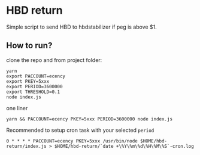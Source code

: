 # HBD return

Simple script to send HBD to hbdstabilizer if peg is above $1.

## How to run?

clone the repo and from project folder:

```
yarn
export PACCOUNT=ecency
export PKEY=5xxx
export PERIOD=3600000
export THRESHOLD=0.1
node index.js
```

one liner

```
yarn && PACCOUNT=ecency PKEY=5xxx PERIOD=3600000 node index.js
```

Recommended to setup cron task with your selected `period`

```
0 * * * * PACCOUNT=ecency PKEY=5xxx /usr/bin/node $HOME/hbd-return/index.js > $HOME/hbd-return/`date +\%Y\%m\%d\%H\%M\%S`-cron.log
```
